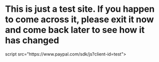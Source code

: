
<html>
    <head>
        <meta charset="utf-8">
        
   </head>
    <body>
    <h1>This is just a test site. If you happen to come across it, please exit it now and come back later to see how it has changed
    </h1>
script src="https://www.paypal.com/sdk/js?client-id=test"></script>
<script>paypal.Buttons().render('body');</script>
  
 
